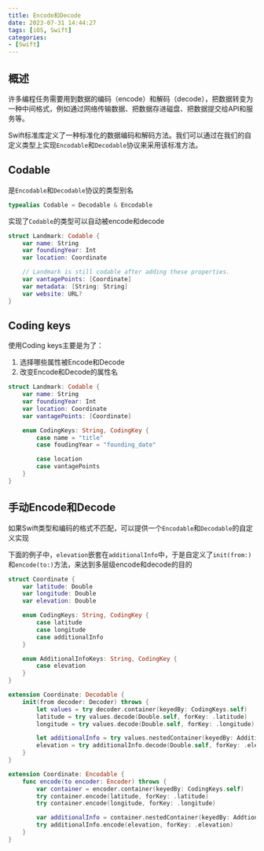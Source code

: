 ```yaml
---
title: Encode和Decode
date: 2023-07-31 14:44:27
tags: [iOS, Swift]
categories:
- [Swift]
---
```

## 概述
许多编程任务需要用到数据的编码（encode）和解码（decode），把数据转变为一种中间格式，例如通过网络传输数据、把数据存进磁盘、把数据提交给API和服务等。

Swift标准库定义了一种标准化的数据编码和解码方法。我们可以通过在我们的自定义类型上实现`Encodable`和`Decodable`协议来采用该标准方法。

## Codable
是`Encodable`和`Decodable`协议的类型别名
```swift
typealias Codable = Decodable & Encodable
```
实现了`Codable`的类型可以自动被encode和decode
```swift
struct Landmark: Codable {
    var name: String
    var foundingYear: Int
    var location: Coordinate

    // Landmark is still codable after adding these properties.
    var vantagePoints: [Coordinate]
    var metadata: [String: String]
    var website: URL?
}
```
## Coding keys
使用Coding keys主要是为了：
1. 选择哪些属性被Encode和Decode
2. 改变Encode和Decode的属性名
```swift
struct Landmark: Codable {
    var name: String
    var foundingYear: Int
    var location: Coordinate
    var vantagePoints: [Coordinate]

    enum CodingKeys: String, CodingKey {
        case name = "title"
        case foudingYear = "founding_date"

        case location
        case vantagePoints
    }
}
```

## 手动Encode和Decode
如果Swift类型和编码的格式不匹配，可以提供一个`Encodable`和`Decodable`的自定义实现

下面的例子中，`elevation`嵌套在`additionalInfo`中，于是自定义了`init(from:)`和`encode(to:)`方法，来达到多层级encode和decode的目的
```swift
struct Coordinate {
    var latitude: Double
    var longitude: Double
    var elevation: Double

    enum CodingKeys: String, CodingKey {
        case latitude
        case longitude
        case additionalInfo
    }

    enum AdditionalInfoKeys: String, CodingKey {
        case elevation
    }
}

extension Coordinate: Decodable {
    init(from decoder: Decoder) throws {
        let values = try decoder.container(keyedBy: CodingKeys.self)
        latitude = try values.decode(Double.self, forKey: .latitude)
        longitude = try values.decode(Double.self, forKey: .longitude)

        let additionalInfo = try values.nestedContainer(keyedBy: AdditionalInfoKeys.self, forKey: .additionalInfo)
        elevation = try additionalInfo.decode(Double.self, forKey: .elevation)
    }
}

extension Coordinate: Encodable {
    func encode(to encoder: Encoder) throws {
        var container = encoder.container(keyedBy: CodingKeys.self)
        try container.encode(latitude, forKey: .latitude)
        try container.encode(longitude, forKey: .longitude)

        var additionalInfo = container.nestedContainer(keyedBy: AddtionalInfoKeys.self, forKey: .additionalInfo)
        try additionalInfo.encode(elevation, forKey: .elevation)
    }
}
```
